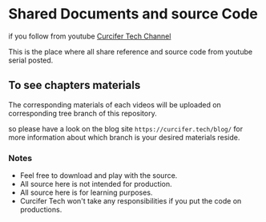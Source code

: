 # Shared Documents and source Code

if you follow from youtube
[Curcifer Tech Channel](https://www.youtube.com/channel/UCivOjH8kwaIwbCjrFis5VvA)

This is the place where all share reference and source code from youtube serial posted.

## To see chapters materials

The corresponding materials of each videos will be uploaded on corresponding tree branch of this repository.

so please have a look on the blog site `https://curcifer.tech/blog/` for more information about which branch is your desired materials reside.

### Notes
- Feel free to download and play with the source.
- All source here is not intended for production.
- All source here is for learning purposes.
- Curcifer Tech won't take any responsibilities if you put the code on productions.

